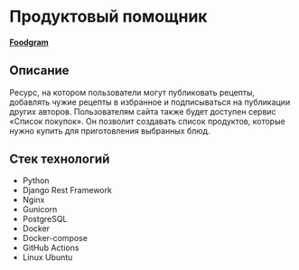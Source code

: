 # Продуктовый помощник 
#### [Foodgram](bellyfeast.hopto.org)
##### 

## Описание
Ресурс, на котором пользователи могут публиковать рецепты, добавлять чужие рецепты в избранное и подписываться на публикации других авторов. Пользователям сайта также будет доступен сервис «Список покупок». Он позволит создавать список продуктов, которые нужно купить для приготовления выбранных блюд.

## Стек технологий

- Python 
- Django Rest Framework 
- Nginx
- Gunicorn
- PostgreSQL
- Docker
- Docker-compose
- GitHub Actions
- Linux Ubuntu